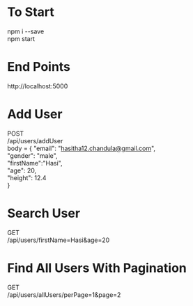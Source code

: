 # To Start

npm i --save <br />
npm start <br />

# End Points

http://localhost:5000
<br />

# Add User

POST <br/>
/api/users/addUser <br/>
body = {
"email": "hasitha12.chandula@gmail.com", <br/>
"gender": "male", <br/>
"firstName":"Hasi",<br/>
"age": 20, <br/>
"height": 12.4 <br/>
}

# Search User

GET <br />
/api/users/firstName=Hasi&age=20

# Find All Users With Pagination

GET <br />
/api/users/allUsers/perPage=1&page=2

